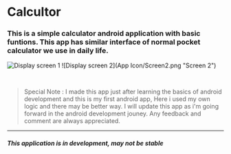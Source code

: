 # Calcultor
### This is a simple calculator android application with basic funtions. This app has similar interface of normal pocket calculator we use in daily life.
![Display screen 1](https://github.com/im-arjun/Calculator/blob/master/App%20Icon/Screen1.png "Screen 1")
![Display screen 2](App Icon/Screen2.png "Screen 2")

<pre>

</pre>

>Special Note : I made this app just after learning the basics of android development and this is my first android app, Here i used my own logic and there may be better way. I will update this app as i'm going forward in the android development jouney. Any feedback and comment are always appreciated.
---
#### *This application is in development, may not be stable*
